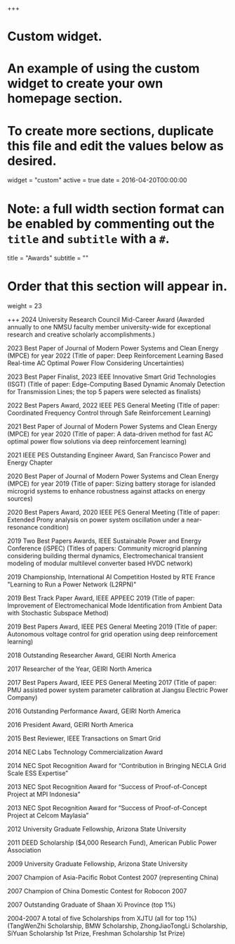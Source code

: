 +++
# Custom widget.
# An example of using the custom widget to create your own homepage section.
# To create more sections, duplicate this file and edit the values below as desired.
widget = "custom"
active = true
date = 2016-04-20T00:00:00

# Note: a full width section format can be enabled by commenting out the `title` and `subtitle` with a `#`.
title = "Awards"
subtitle = ""

# Order that this section will appear in.
weight = 23

+++
2024 University Research Council Mid-Career Award
  (Awarded annually to one NMSU faculty member university-wide for exceptional research and creative scholarly accomplishments.)

2023 Best Paper of Journal of Modern Power Systems and Clean Energy (MPCE) for year 2022
  (Title of paper: Deep Reinforcement Learning Based Real-time AC Optimal Power Flow Considering Uncertainties)

2023 Best Paper Finalist, 2023 IEEE Innovative Smart Grid Technologies (ISGT)
  (Title of paper: Edge-Computing Based Dynamic Anomaly Detection for Transmission Lines; the top 5 papers were selected as finalists)

2022 Best Papers Award, 2022 IEEE PES General Meeting
  (Title of paper: Coordinated Frequency Control through Safe Reinforcement Learning)

2021  Best Paper of Journal of Modern Power Systems and Clean Energy (MPCE) for year 2020
  (Title of paper: A data-driven method for fast AC optimal power flow solutions via deep reinforcement learning)

2021  IEEE PES Outstanding Engineer Award, San Francisco Power and Energy Chapter

2020  Best Paper of Journal of Modern Power Systems and Clean Energy (MPCE) for year 2019
  (Title of paper: Sizing battery storage for islanded microgrid systems to enhance robustness against attacks on energy sources)

2020  Best Papers Award, 2020 IEEE PES General Meeting
  (Title of paper: Extended Prony analysis on power system oscillation under a near-resonance condition)

2019  Two Best Papers Awards, IEEE Sustainable Power and Energy Conference (iSPEC)
  (Titles of papers: Community microgrid planning considering building thermal dynamics, Electromechanical transient modeling of modular multilevel converter based HVDC network)

2019  Championship, International AI Competition Hosted by RTE France "Learning to Run a Power Network (L2RPN)"

2019  Best Track Paper Award, IEEE APPEEC 2019
  (Title of paper: Improvement of Electromechanical Mode Identification from Ambient Data with Stochastic Subspace Method)
  
2019  Best Papers Award, IEEE PES General Meeting 2019
  (Title of paper: Autonomous voltage control for grid operation using deep reinforcement learning)

2018  Outstanding Researcher Award, GEIRI North America

2017	Researcher of the Year, GEIRI North America

2017	Best Papers Award, IEEE PES General Meeting 2017
  (Title of paper: PMU assisted power system parameter calibration at Jiangsu Electric Power Company)

2016	Outstanding Performance Award, GEIRI North America

2016	President Award, GEIRI North America

2015	Best Reviewer, IEEE Transactions on Smart Grid

2014	NEC Labs Technology Commercialization Award

2014	NEC Spot Recognition Award for “Contribution in Bringing NECLA Grid Scale ESS Expertise”

2013	NEC Spot Recognition Award for “Success of Proof-of-Concept Project at MPI Indonesia”

2013	NEC Spot Recognition Award for “Success of Proof-of-Concept Project at Celcom Maylasia”

2012  University Graduate Fellowship, Arizona State University

2011  DEED Scholarship ($4,000 Research Fund), American Public Power Association

2009	University Graduate Fellowship, Arizona State University

2007	Champion of Asia-Pacific Robot Contest 2007 (representing China)

2007	Champion of China Domestic Contest for Robocon 2007

2007	Outstanding Graduate of Shaan Xi Province (top 1%)

2004-2007	A total of five Scholarships from XJTU (all for top 1%)
(TangWenZhi Scholarship, BMW Scholarship, ZhongJiaoTongLi Scholarship, SiYuan Scholarship 1st Prize, Freshman Scholarship 1st Prize) 
